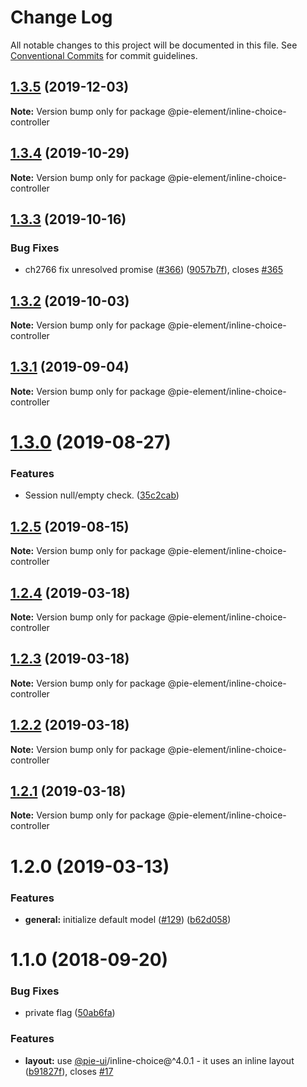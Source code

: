 # Change Log

All notable changes to this project will be documented in this file.
See [Conventional Commits](https://conventionalcommits.org) for commit guidelines.

## [1.3.5](https://github.com/pie-framework/pie-elements/compare/@pie-element/inline-choice-controller@1.3.4...@pie-element/inline-choice-controller@1.3.5) (2019-12-03)

**Note:** Version bump only for package @pie-element/inline-choice-controller





## [1.3.4](https://github.com/pie-framework/pie-elements/compare/@pie-element/inline-choice-controller@1.3.3...@pie-element/inline-choice-controller@1.3.4) (2019-10-29)

**Note:** Version bump only for package @pie-element/inline-choice-controller





## [1.3.3](https://github.com/pie-framework/pie-elements/compare/@pie-element/inline-choice-controller@1.3.2...@pie-element/inline-choice-controller@1.3.3) (2019-10-16)


### Bug Fixes

* ch2766 fix unresolved promise ([#366](https://github.com/pie-framework/pie-elements/issues/366)) ([9057b7f](https://github.com/pie-framework/pie-elements/commit/9057b7f)), closes [#365](https://github.com/pie-framework/pie-elements/issues/365)





## [1.3.2](https://github.com/pie-framework/pie-elements/compare/@pie-element/inline-choice-controller@1.3.1...@pie-element/inline-choice-controller@1.3.2) (2019-10-03)

**Note:** Version bump only for package @pie-element/inline-choice-controller





## [1.3.1](https://github.com/pie-framework/pie-elements/compare/@pie-element/inline-choice-controller@1.3.0...@pie-element/inline-choice-controller@1.3.1) (2019-09-04)

**Note:** Version bump only for package @pie-element/inline-choice-controller





# [1.3.0](https://github.com/pie-framework/pie-elements/compare/@pie-element/inline-choice-controller@1.2.5...@pie-element/inline-choice-controller@1.3.0) (2019-08-27)


### Features

* Session null/empty check. ([35c2cab](https://github.com/pie-framework/pie-elements/commit/35c2cab))





## [1.2.5](https://github.com/pie-framework/pie-elements/compare/@pie-element/inline-choice-controller@1.2.4...@pie-element/inline-choice-controller@1.2.5) (2019-08-15)

**Note:** Version bump only for package @pie-element/inline-choice-controller





## [1.2.4](https://github.com/pie-framework/pie-elements/compare/@pie-element/inline-choice-controller@1.2.3...@pie-element/inline-choice-controller@1.2.4) (2019-03-18)

**Note:** Version bump only for package @pie-element/inline-choice-controller





## [1.2.3](https://github.com/pie-framework/pie-elements/compare/@pie-element/inline-choice-controller@1.2.2...@pie-element/inline-choice-controller@1.2.3) (2019-03-18)

**Note:** Version bump only for package @pie-element/inline-choice-controller





## [1.2.2](https://github.com/pie-framework/pie-elements/compare/@pie-element/inline-choice-controller@1.2.1...@pie-element/inline-choice-controller@1.2.2) (2019-03-18)

**Note:** Version bump only for package @pie-element/inline-choice-controller





## [1.2.1](https://github.com/pie-framework/pie-elements/compare/@pie-element/inline-choice-controller@1.2.0...@pie-element/inline-choice-controller@1.2.1) (2019-03-18)

**Note:** Version bump only for package @pie-element/inline-choice-controller





# 1.2.0 (2019-03-13)


### Features

* **general:** initialize default model ([#129](https://github.com/pie-framework/pie-elements/issues/129)) ([b62d058](https://github.com/pie-framework/pie-elements/commit/b62d058))





<a name="1.1.0"></a>
# 1.1.0 (2018-09-20)


### Bug Fixes

* private flag ([50ab6fa](https://github.com/pie-framework/pie-elements/commit/50ab6fa))


### Features

* **layout:** use [@pie-ui](https://github.com/pie-ui)/inline-choice@^4.0.1 - it uses an inline layout ([b91827f](https://github.com/pie-framework/pie-elements/commit/b91827f)), closes [#17](https://github.com/pie-framework/pie-elements/issues/17)
